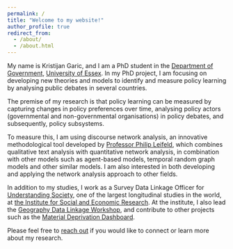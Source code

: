 ```yaml
---
permalink: /
title: "Welcome to my website!"
author_profile: true
redirect_from: 
  - /about/
  - /about.html
---
```


My name is Kristijan Garic, and I am a PhD student in the [Department of Government](https://www.essex.ac.uk/departments/government), [University of Essex](https://www.essex.ac.uk). 
In my PhD project, I am focusing on developing new theories and models to identify and measure policy learning by analysing public debates in several countries. 

The premise of my research is that policy learning can be measured by capturing changes in policy preferences over time, analysing policy actors (governmental and non-governmental organisations) in policy debates, and subsequently, policy subsystems. 

To measure this, I am using discourse network analysis, an innovative methodological tool developed by [Professor Philip Leifeld](https://www.philipleifeld.com), which combines qualitative text analysis with quantitative network analysis, in combination with other models such as agent-based models, temporal random graph models and other similar models. I am also interested in both developing and applying the network analysis approach to other fields.

In addition to my studies, I work as a Survey Data Linkage Officer for [Understanding Society](https://www.understandingsociety.ac.uk/), one of the largest longitudinal studies in the world, at [the Institute for Social and Economic Research](https://www.iser.essex.ac.uk/people/kg20588). At the institute, I also lead the [Geography Data Linkage Workshop](https://www.understandingsociety.ac.uk/help/training/geographical-data-linkage/), and contribute to other projects such as the [Material Deprivation Dashboard](https://www.understandingsociety.ac.uk/news/2023/10/16/new-material-deprivation-dashboard/).

Please feel free to [reach out](mailto:k.garic@essex.ac.uk) if you would like to connect or learn more about my research.
